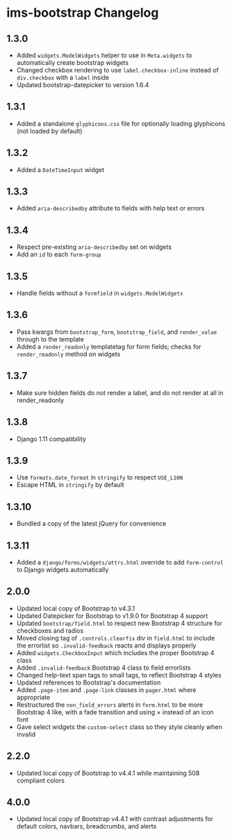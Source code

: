 # ims-bootstrap Changelog

## 1.3.0

* Added `widgets.ModelWidgets` helper to use in `Meta.widgets` to automatically create bootstrap widgets
* Changed checkbox rendering to use `label.checkbox-inline` instead of `div.checkbox` with a `label` inside
* Updated bootstrap-datepicker to version 1.6.4

## 1.3.1

* Added a standalone `glyphicons.css` file for optionally loading glyphicons (not loaded by default)

## 1.3.2

* Added a `DateTimeInput` widget

## 1.3.3

* Added `aria-describedby` attribute to fields with help text or errors

## 1.3.4

* Respect pre-existing `aria-describedby` set on widgets
* Add an `id` to each `form-group`

## 1.3.5

* Handle fields without a `formfield` in `widgets.ModelWidgets`

## 1.3.6

* Pass kwargs from `bootstrap_form`, `bootstrap_field`, and `render_value` through to the template
* Added a `render_readonly` templatetag for form fields; checks for `render_readonly` method on widgets

## 1.3.7

* Make sure hidden fields do not render a label, and do not render at all in render_readonly

## 1.3.8

* Django 1.11 compatibility

## 1.3.9

* Use `formats.date_format` in `stringify` to respect `USE_L10N`
* Escape HTML in `stringify` by default

## 1.3.10

* Bundled a copy of the latest jQuery for convenience

## 1.3.11

* Added a `django/forms/widgets/attrs.html` override to add `form-control` to Django widgets automatically

## 2.0.0

* Updated local copy of Bootstrap to v4.3.1
* Updated Datepicker for Bootstrap to v1.9.0 for Bootstrap 4 support
* Updated `bootstrap/field.html` to respect new Bootstrap 4 structure for checkboxes and radios
* Moved closing tag of `.controls.clearfix` div in `field.html` to include the errorlist so `.invalid-feedback` reacts and displays properly
* Added `widgets.CheckboxInput` which includes the proper Bootstrap 4 class
* Added `.invalid-feedback` Bootstrap 4 class to field errorlists
* Changed help-text span tags to small tags, to reflect Bootstrap 4 styles
* Updated references to Bootstrap's documentation
* Added `.page-item` and `.page-link` classes in `pager.html` where appropriate
* Restructured the `non_field_errors` alerts in `form.html` to be more Bootstrap 4 like, with a fade transition and using &times; instead of an icon font
* Gave select widgets the `custom-select` class so they style cleanly when invalid

## 2.2.0

* Updated local copy of Bootstrap to v4.4.1 while maintaining 508 compliant colors

## 4.0.0

* Updated local copy of Bootstrap v4.4.1 with contrast adjustments for default colors, navbars, breadcrumbs, and alerts
